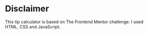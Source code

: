 # Disclaimer
This tip calculator is based on The Frontend Mentor challenge. I used HTML, CSS and JavaScript.
